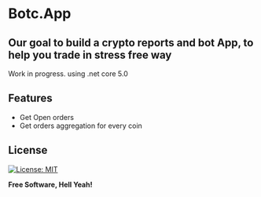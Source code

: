 # Botc.App

## Our goal to build a crypto reports and bot App, to help you  trade in stress free way

Work in progress.
using .net core 5.0

## Features

- Get Open orders
- Get orders aggregation for every coin


## License
[![License: MIT](https://img.shields.io/badge/License-MIT-yellow.svg)](LICENSE)

**Free Software, Hell Yeah!**
